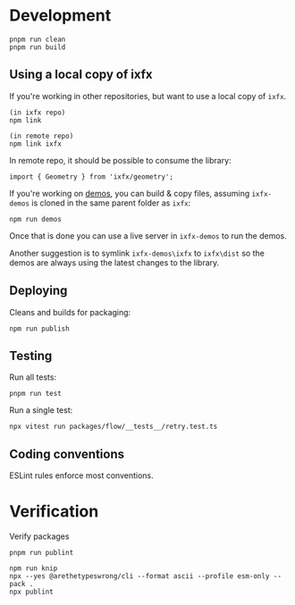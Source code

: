 # Development

```
pnpm run clean
pnpm run build
```

## Using a local copy of ixfx

If you're working in other repositories, but want to use a local copy of `ixfx`.

```
(in ixfx repo)
npm link

(in remote repo)
npm link ixfx
```

In remote repo, it should be possible to consume the library:

```
import { Geometry } from 'ixfx/geometry';
```

If you're working on [demos](https://github.com/ClintH/ixfx-demos), you can
build & copy files, assuming `ixfx-demos` is cloned in the same parent folder as
`ixfx`:

```
npm run demos
```

Once that is done you can use a live server in `ixfx-demos` to run the demos.

Another suggestion is to symlink `ixfx-demos\ixfx` to `ixfx\dist` so the demos
are always using the latest changes to the library.

## Deploying

Cleans and builds for packaging:

```
npm run publish
```

## Testing

Run all tests:

```
pnpm run test
```

Run a single test:

```
npx vitest run packages/flow/__tests__/retry.test.ts
```

## Coding conventions

ESLint rules enforce most conventions.

# Verification

Verify packages
```
pnpm run publint
```

```
npm run knip
npx --yes @arethetypeswrong/cli --format ascii --profile esm-only --pack .
npx publint
```
